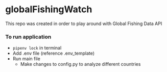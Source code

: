 # globalFishingWatch
This repo was created in order to play around with Global Fishing Data API


### To run application
- `pipenv lock` in terminal
- Add .env file (reference .env_template)
- Run main file
  - Make changes to config.py to analyze different countries

